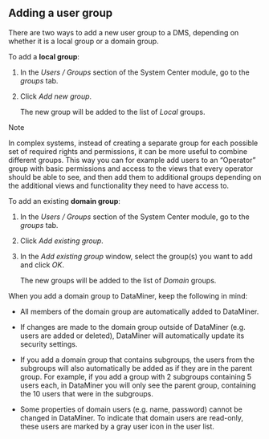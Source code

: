 ## Adding a user group

There are two ways to add a new user group to a DMS, depending on whether it is a local group or a domain group.

To add a **local group**:

1. In the *Users / Groups* section of the System Center module, go to the *groups* tab.

2. Click *Add new group*.

    The new group will be added to the list of *Local* groups.

> [!NOTE]
> In complex systems, instead of creating a separate group for each possible set of required rights and permissions, it can be more useful to combine different groups. This way you can for example add users to an “Operator” group with basic permissions and access to the views that every operator should be able to see, and then add them to additional groups depending on the additional views and functionality they need to have access to.

To add an existing **domain group**:

1. In the *Users / Groups* section of the System Center module, go to the *groups* tab.

2. Click *Add existing group*.

3. In the *Add existing group* window, select the group(s) you want to add and click *OK*.

    The new groups will be added to the list of *Domain* groups.

When you add a domain group to DataMiner, keep the following in mind:

- All members of the domain group are automatically added to DataMiner.

- If changes are made to the domain group outside of DataMiner (e.g. users are added or deleted), DataMiner will automatically update its security settings.

- If you add a domain group that contains subgroups, the users from the subgroups will also automatically be added as if they are in the parent group. For example, if you add a group with 2 subgroups containing 5 users each, in DataMiner you will only see the parent group, containing the 10 users that were in the subgroups.

- Some properties of domain users (e.g. name, password) cannot be changed in DataMiner. To indicate that domain users are read-only, these users are marked by a gray user icon in the user list.
